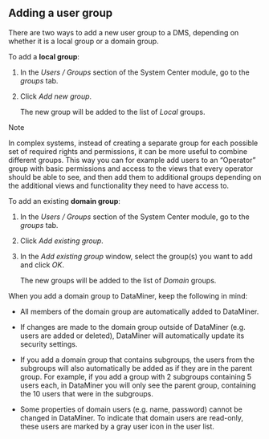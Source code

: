 ## Adding a user group

There are two ways to add a new user group to a DMS, depending on whether it is a local group or a domain group.

To add a **local group**:

1. In the *Users / Groups* section of the System Center module, go to the *groups* tab.

2. Click *Add new group*.

    The new group will be added to the list of *Local* groups.

> [!NOTE]
> In complex systems, instead of creating a separate group for each possible set of required rights and permissions, it can be more useful to combine different groups. This way you can for example add users to an “Operator” group with basic permissions and access to the views that every operator should be able to see, and then add them to additional groups depending on the additional views and functionality they need to have access to.

To add an existing **domain group**:

1. In the *Users / Groups* section of the System Center module, go to the *groups* tab.

2. Click *Add existing group*.

3. In the *Add existing group* window, select the group(s) you want to add and click *OK*.

    The new groups will be added to the list of *Domain* groups.

When you add a domain group to DataMiner, keep the following in mind:

- All members of the domain group are automatically added to DataMiner.

- If changes are made to the domain group outside of DataMiner (e.g. users are added or deleted), DataMiner will automatically update its security settings.

- If you add a domain group that contains subgroups, the users from the subgroups will also automatically be added as if they are in the parent group. For example, if you add a group with 2 subgroups containing 5 users each, in DataMiner you will only see the parent group, containing the 10 users that were in the subgroups.

- Some properties of domain users (e.g. name, password) cannot be changed in DataMiner. To indicate that domain users are read-only, these users are marked by a gray user icon in the user list.
